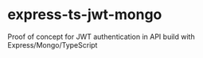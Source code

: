 # express-ts-jwt-mongo

Proof of concept for JWT authentication in API build with Express/Mongo/TypeScript

